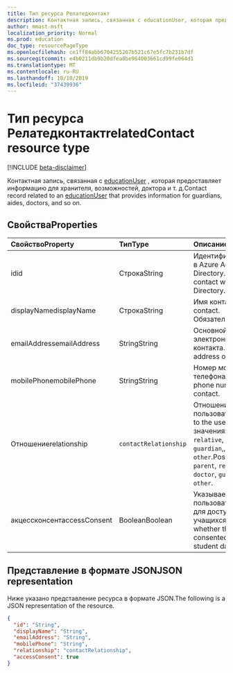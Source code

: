 ```yaml
---
title: Тип ресурса Релатедконтакт
description: Контактная запись, связанная с educationUser, которая предоставляет информацию для хранителя, возможностей, доктора и т. д.
author: mmast-msft
localization_priority: Normal
ms.prod: education
doc_type: resourcePageType
ms.openlocfilehash: ce1ff84abb6704255267b521c67e5fc7b231b7df
ms.sourcegitcommit: e4b0211db9b20dfea8be964003661cd99fe064d1
ms.translationtype: MT
ms.contentlocale: ru-RU
ms.lasthandoff: 10/10/2019
ms.locfileid: "37439936"
---
```

# <a name="relatedcontact-resource-type"></a><span data-ttu-id="adb2a-103">Тип ресурса Релатедконтакт</span><span class="sxs-lookup"><span data-stu-id="adb2a-103">relatedContact resource type</span></span>

[!INCLUDE [beta-disclaimer](../../includes/beta-disclaimer.md)]

<span data-ttu-id="adb2a-104">Контактная запись, связанная с [educationUser](../resources/educationuser.md) , которая предоставляет информацию для хранителя, возможностей, доктора и т. д.</span><span class="sxs-lookup"><span data-stu-id="adb2a-104">Contact record related to an [educationUser](../resources/educationuser.md) that provides information for guardians, aides, doctors, and so on.</span></span>

## <a name="properties"></a><span data-ttu-id="adb2a-105">Свойства</span><span class="sxs-lookup"><span data-stu-id="adb2a-105">Properties</span></span>

| <span data-ttu-id="adb2a-106">Свойство</span><span class="sxs-lookup"><span data-stu-id="adb2a-106">Property</span></span>      | <span data-ttu-id="adb2a-107">Тип</span><span class="sxs-lookup"><span data-stu-id="adb2a-107">Type</span></span>                  | <span data-ttu-id="adb2a-108">Описание</span><span class="sxs-lookup"><span data-stu-id="adb2a-108">Description</span></span>                                                                                                         |
| :------------ | :-------------------- | :------------------------------------------------------------------------------------------------------------------ |
| <span data-ttu-id="adb2a-109">id</span><span class="sxs-lookup"><span data-stu-id="adb2a-109">id</span></span>            | <span data-ttu-id="adb2a-110">Строка</span><span class="sxs-lookup"><span data-stu-id="adb2a-110">String</span></span>                | <span data-ttu-id="adb2a-111">Идентификатор контакта в Azure Active Directory.</span><span class="sxs-lookup"><span data-stu-id="adb2a-111">Identity of the contact within Azure Active Directory.</span></span>                                                              |
| <span data-ttu-id="adb2a-112">displayName</span><span class="sxs-lookup"><span data-stu-id="adb2a-112">displayName</span></span>   | <span data-ttu-id="adb2a-113">Строка</span><span class="sxs-lookup"><span data-stu-id="adb2a-113">String</span></span>                | <span data-ttu-id="adb2a-114">Имя контакта.</span><span class="sxs-lookup"><span data-stu-id="adb2a-114">Name of the contact.</span></span> <span data-ttu-id="adb2a-115">Обязательный.</span><span class="sxs-lookup"><span data-stu-id="adb2a-115">Required.</span></span>                                                                                      |
| <span data-ttu-id="adb2a-116">emailAddress</span><span class="sxs-lookup"><span data-stu-id="adb2a-116">emailAddress</span></span>  | <span data-ttu-id="adb2a-117">String</span><span class="sxs-lookup"><span data-stu-id="adb2a-117">String</span></span>                | <span data-ttu-id="adb2a-118">Основной адрес электронной почты контакта.</span><span class="sxs-lookup"><span data-stu-id="adb2a-118">Primary email address of the contact.</span></span>                                                                               |
| <span data-ttu-id="adb2a-119">mobilePhone</span><span class="sxs-lookup"><span data-stu-id="adb2a-119">mobilePhone</span></span>   | <span data-ttu-id="adb2a-120">String</span><span class="sxs-lookup"><span data-stu-id="adb2a-120">String</span></span>                | <span data-ttu-id="adb2a-121">Номер мобильного телефона контакта.</span><span class="sxs-lookup"><span data-stu-id="adb2a-121">Mobile phone number of the contact.</span></span>                                                                                 |
| <span data-ttu-id="adb2a-122">Отношение</span><span class="sxs-lookup"><span data-stu-id="adb2a-122">relationship</span></span>  | `contactRelationship` | <span data-ttu-id="adb2a-123">Отношение к пользователю.</span><span class="sxs-lookup"><span data-stu-id="adb2a-123">Relationship to the user.</span></span> <span data-ttu-id="adb2a-124">Возможные значения: `parent`, `relative`, `aide`, `doctor` `guardian`,, `child`, `other`.</span><span class="sxs-lookup"><span data-stu-id="adb2a-124">Possible values are `parent`, `relative`, `aide`, `doctor`, `guardian`, `child`, `other`.</span></span> |
| <span data-ttu-id="adb2a-125">акцессконсент</span><span class="sxs-lookup"><span data-stu-id="adb2a-125">accessConsent</span></span> | <span data-ttu-id="adb2a-126">Boolean</span><span class="sxs-lookup"><span data-stu-id="adb2a-126">Boolean</span></span>               | <span data-ttu-id="adb2a-127">Указывает, было ли пользователь отправлен для доступа к данным учащихся.</span><span class="sxs-lookup"><span data-stu-id="adb2a-127">Indicates whether the user has been consented to access student data.</span></span>                                               |

## <a name="json-representation"></a><span data-ttu-id="adb2a-128">Представление в формате JSON</span><span class="sxs-lookup"><span data-stu-id="adb2a-128">JSON representation</span></span>

<span data-ttu-id="adb2a-129">Ниже указано представление ресурса в формате JSON.</span><span class="sxs-lookup"><span data-stu-id="adb2a-129">The following is a JSON representation of the resource.</span></span>

<!-- {
  "blockType": "resource",
  "optionalProperties": [

  ],
  "@odata.type": "microsoft.graph.relatedContact"
}-->

```json
{
  "id": "String",
  "displayName": "String",
  "emailAddress": "String",
  "mobilePhone": "String",
  "relationship": "contactRelationship",
  "accessConsent": true
}
```

<!-- uuid: 720F9AB6-6E7A-4A66-8B0A-37A556FF99C5
2015-10-25 14:57:30 UTC -->
<!--
{
  "type": "#page.annotation",
  "description": "relatedContact resource",
  "keywords": "",
  "section": "documentation",
  "tocPath": "",
  "suppressions": [
  ]
}
-->
